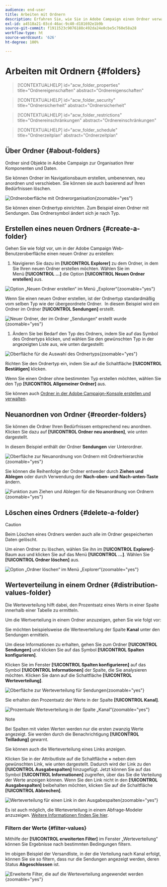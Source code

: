 ```yaml
---
audience: end-user
title: Arbeiten mit Ordnern
description: Erfahren Sie, wie Sie in Adobe Campaign einen Ordner verwalten.
exl-id: a4518a21-03cd-46ac-9c40-d181692e1b9b
source-git-commit: f1911523c9076188c492da24e0cbe5c760e58a28
workflow-type: ht
source-wordcount: '626'
ht-degree: 100%

---
```


# Arbeiten mit Ordnern {#folders}

>[!CONTEXTUALHELP]
>id="acw_folder_properties"
>title="Ordnereigenschaften"
>abstract="Ordnereigenschaften"

>[!CONTEXTUALHELP]
>id="acw_folder_security"
>title="Ordnersicherheit"
>abstract="Ordnersicherheit"

>[!CONTEXTUALHELP]
>id="acw_folder_restrictions"
>title="Ordnereinschränkungen"
>abstract="Ordnereinschränkungen"

>[!CONTEXTUALHELP]
>id="acw_folder_schedule"
>title="Ordnerzeitplan"
>abstract="Ordnerzeitplan"

## Über Ordner {#about-folders}

Ordner sind Objekte in Adobe Campaign zur Organisation Ihrer Komponenten und Daten.

Sie können Ordner im Navigationsbaum erstellen, umbenennen, neu anordnen und verschieben. Sie können sie auch basierend auf Ihren Bedürfnissen löschen.

![Ordneroberfläche mit Ordnerorganisation](assets/folders.png){zoomable="yes"}

Sie können einen Ordnertyp einrichten. Zum Beispiel einen Ordner mit Sendungen. Das Ordnersymbol ändert sich je nach Typ.

## Erstellen eines neuen Ordners {#create-a-folder}

Gehen Sie wie folgt vor, um in der Adobe Campaign Web-Benutzeroberfläche einen neuen Ordner zu erstellen:

1. Navigieren Sie dazu im **[!UICONTROL Explorer]** zu dem Ordner, in dem Sie Ihren neuen Ordner erstellen möchten. Wählen Sie im Menü **[!UICONTROL …]** die Option **[!UICONTROL Neuen Ordner erstellen]** aus.

![Option „Neuen Ordner erstellen“ im Menü „Explorer“](assets/folder_create.png){zoomable="yes"}

Wenn Sie einen neuen Ordner erstellen, ist der Ordnertyp standardmäßig vom selben Typ wie der übergeordnete Ordner.  In diesem Beispiel wird ein Ordner im Ordner **[!UICONTROL Sendungen]** erstellt.

![Neuer Ordner, der im Ordner „Sendungen“ erstellt wurde](assets/folder_new.png){zoomable="yes"}

1. Ändern Sie bei Bedarf den Typ des Ordners, indem Sie auf das Symbol des Ordnertyps klicken, und wählen Sie den gewünschten Typ in der angezeigten Liste aus, wie unten dargestellt:

![Oberfläche für die Auswahl des Ordnertyps](assets/folder_type.png){zoomable="yes"}

Richten Sie den Ordnertyp ein, indem Sie auf die Schaltfläche **[!UICONTROL Bestätigen]** klicken.

Wenn Sie einen Ordner ohne bestimmten Typ erstellen möchten, wählen Sie den Typ **[!UICONTROL Allgemeiner Ordner]** aus.

Sie können auch [Ordner in der Adobe Campaign-Konsole erstellen und verwalten](https://experienceleague.adobe.com/de/docs/campaign/campaign-v8/config/configuration/folders-and-views).

## Neuanordnen von Ordner {#reorder-folders}

Sie können die Ordner Ihren Bedürfnissen entsprechend neu anordnen. Klicken Sie dazu auf **[!UICONTROL Ordner neu anordnen]**, wie unten dargestellt.

In diesem Beispiel enthält der Ordner **Sendungen** vier Unterordner.

![Oberfläche zur Neuanordnung von Ordnern mit Ordnerhierarchie](assets/folder-reorder.png){zoomable="yes"}

Sie können die Reihenfolge der Ordner entweder durch **Ziehen und Ablegen** oder durch Verwendung der **Nach-oben- und Nach-unten-Taste** ändern.

![Funktion zum Ziehen und Ablegen für die Neuanordnung von Ordnern](assets/folder-draganddrop.png){zoomable="yes"}

## Löschen eines Ordners {#delete-a-folder}

>[!CAUTION]
>
>Beim Löschen eines Ordners werden auch alle im Ordner gespeicherten Daten gelöscht.

Um einen Ordner zu löschen, wählen Sie ihn im **[!UICONTROL Explorer]**-Baum aus und klicken Sie auf das Menü **[!UICONTROL …]**. Wählen Sie **[!UICONTROL Ordner löschen]** aus.

![Option „Ordner löschen“ im Menü „Explorer“](assets/folder_delete.png){zoomable="yes"}

## Werteverteilung in einem Ordner {#distribution-values-folder}

Die Werteverteilung hilft dabei, den Prozentsatz eines Werts in einer Spalte innerhalb einer Tabelle zu ermitteln.

Um die Wertverteilung in einem Ordner anzuzeigen, gehen Sie wie folgt vor:

Sie möchten beispielsweise die Werteverteilung der Spalte **Kanal** unter den Sendungen ermitteln.

Um diese Informationen zu erhalten, gehen Sie zum Ordner **[!UICONTROL Sendungen]** und klicken Sie auf das Symbol **[!UICONTROL Spalten konfigurieren]**.

Klicken Sie im Fenster **[!UICONTROL Spalten konfigurieren]** auf das Symbol **[!UICONTROL Informationen]** der Spalte, die Sie analysieren möchten. Klicken Sie dann auf die Schaltfläche **[!UICONTROL Werteverteilung]**.

![Oberfläche zur Werteverteilung für Sendungen](assets/values_deliveries.png){zoomable="yes"}

Sie erhalten den Prozentsatz der Werte in der Spalte **[!UICONTROL Kanal]**.

![Prozentuale Werteverteilung in der Spalte „Kanal“](assets/values_percentage.png){zoomable="yes"}

>[!NOTE]
>
>Bei Spalten mit vielen Werten werden nur die ersten zwanzig Werte angezeigt. Sie werden durch die Benachrichtigung **[!UICONTROL Teilladung]** gewarnt.

Sie können auch die Werteverteilung eines Links anzeigen.

Klicken Sie in der Attributliste auf die Schaltfläche **+** neben dem gewünschten Link, wie unten dargestellt. Dadurch wird der Link zu den **[!UICONTROL Ausgabespalten]** hinzugefügt. Jetzt können Sie auf das Symbol **[!UICONTROL Informationen]** zugreifen, über das Sie die Verteilung der Werte anzeigen können. Wenn Sie den Link nicht in den **[!UICONTROL Ausgabespalten]** beibehalten möchten, klicken Sie auf die Schaltfläche **[!UICONTROL Abbrechen]**.

![Werteverteilung für einen Link in den Ausgabespalten](assets/values_link.png){zoomable="yes"}

Es ist auch möglich, die Werteverteilung in einem Abfrage-Modeler anzuzeigen. [Weitere Informationen finden Sie hier](../query/build-query.md#distribution-of-values-in-a-query).

### Filtern der Werte {#filter-values}

Mithilfe der **[!UICONTROL erweiterten Filter]** im Fenster „Werteverteilung“ können Sie Ergebnisse nach bestimmten Bedingungen filtern.

Im obigen Beispiel der Versandliste, in der die Verteilung nach Kanal erfolgt, können Sie sie so filtern, dass nur die Sendungen angezeigt werden, deren Status **Abgeschlossen** ist.

![Erweiterte Filter, die auf die Werteverteilung angewendet werden](assets/values_filter.png){zoomable="yes"}